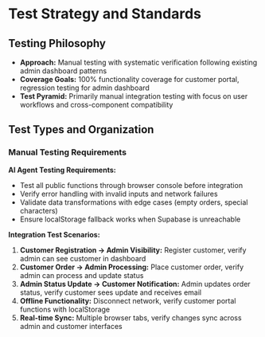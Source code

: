 # Test Strategy and Standards

## Testing Philosophy

- **Approach:** Manual testing with systematic verification following existing admin dashboard patterns
- **Coverage Goals:** 100% functionality coverage for customer portal, regression testing for admin dashboard
- **Test Pyramid:** Primarily manual integration testing with focus on user workflows and cross-component compatibility

## Test Types and Organization

### Manual Testing Requirements

**AI Agent Testing Requirements:**
- Test all public functions through browser console before integration
- Verify error handling with invalid inputs and network failures
- Validate data transformations with edge cases (empty orders, special characters)
- Ensure localStorage fallback works when Supabase is unreachable

**Integration Test Scenarios:**
1. **Customer Registration → Admin Visibility:** Register customer, verify admin can see customer in dashboard
2. **Customer Order → Admin Processing:** Place customer order, verify admin can process and update status
3. **Admin Status Update → Customer Notification:** Admin updates order status, verify customer sees update and receives email
4. **Offline Functionality:** Disconnect network, verify customer portal functions with localStorage
5. **Real-time Sync:** Multiple browser tabs, verify changes sync across admin and customer interfaces
